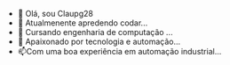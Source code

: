 - 👋 Olá, sou Claupg28
- 👀 Atualmenente apredendo codar...
- 🌱 Cursando engenharia de computação ...
- 💞️ Apaixonado por tecnologia e automação...
- 📫Com uma boa experiência em automação industrial...

<!---
Claupg28/Claupg28 is a ✨ special ✨ repository because its `README.md` (this file) appears on your GitHub profile.
You can click the Preview link to take a look at your changes.
--->
